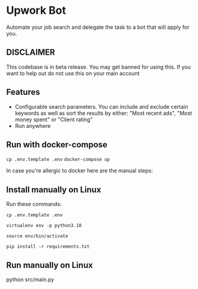 # Upwork Bot

Automate your job search and delegate the task to a bot that will apply for you.

## DISCLAIMER

This codebase is in beta release. You may get banned for using this. If you want to help out do not use this on your main account

## Features
- Configurable search parameters. You can include and exclude certain keywords as well as sort the results by either: "Most recent ads", "Most money spent" or "Client rating"
- Run anywhere


## Run with docker-compose
`
cp .env.template .env
`
`docker-compose up`

In case you're allergic to docker here are the manual steps:

## Install manually on Linux
Run these commands: 

`
cp .env.template .env
`

`
virtualenv env -p python3.10
`

`
source env/bin/activate
`

`
pip install -r requirements.txt
`

## Run manually on Linux

python src/main.py